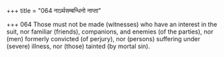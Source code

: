 +++
title = "064 नाऽर्थसम्बन्धिनो नाप्ता"

+++
064	Those must not be made (witnesses) who have an interest in the suit, nor familiar (friends), companions, and enemies (of the parties), nor (men) formerly convicted (of perjury), nor (persons) suffering under (severe) illness, nor (those) tainted (by mortal sin).